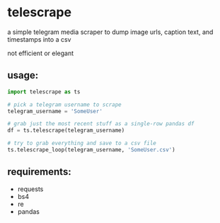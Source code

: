 # telescrape
a simple telegram media scraper to dump image urls, caption text, and timestamps into a csv

not efficient or elegant

## usage:

```python
import telescrape as ts

# pick a telegram username to scrape
telegram_username = 'SomeUser'

# grab just the most recent stuff as a single-row pandas df
df = ts.telescrape(telegram_username)

# try to grab everything and save to a csv file
ts.telescrape_loop(telegram_username, 'SomeUser.csv')
```

## requirements:
* requests
* bs4
* re
* pandas
